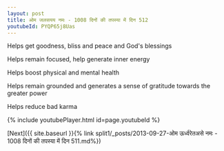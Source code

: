 ```yaml
---
layout: post
title: ओम जलसयय नमः - 1008 दिनों की तपस्या में दिन 512
youtubeId: PYQP65j8Uas
---
```

 
 
Helps get goodness, bliss and peace and God's blessings
 
Helps remain focused, help generate inner energy 
 
Helps boost physical and mental health 
 
Helps remain grounded and generates a sense of gratitude towards the greater power 
 
Helps reduce bad karma
 
 
 
 


{% include youtubePlayer.html id=page.youtubeId %}
 
[Next]({{ site.baseurl }}{% link  split1/_posts/2013-09-27-ओम ऊर्ध्वरेतअसे नमः - 1008 दिनों की तपस्या में दिन 511.md%})
 
